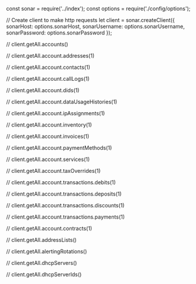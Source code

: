 const sonar = require('../index');
const options = require('./config/options');

// Create client to make http requests
let client = sonar.createClient({
    sonarHost: options.sonarHost,
    sonarUsername: options.sonarUsername,
    sonarPassword: options.sonarPassword
});

// client.getAll.accounts()

// client.getAll.account.addresses(1)

// client.getAll.account.contacts(1)

// client.getAll.account.callLogs(1)

// client.getAll.account.dids(1)

// client.getAll.account.dataUsageHistories(1)

// client.getAll.account.ipAssignments(1)

// client.getAll.account.inventory(1)

// client.getAll.account.invoices(1)

// client.getAll.account.paymentMethods(1)

// client.getAll.account.services(1)

// client.getAll.account.taxOverrides(1)

// client.getAll.account.transactions.debits(1)

// client.getAll.account.transactions.deposits(1)

// client.getAll.account.transactions.discounts(1)

// client.getAll.account.transactions.payments(1)

// client.getAll.account.contracts(1)

// client.getAll.addressLists()

// client.getAll.alertingRotations()

// client.getAll.dhcpServers()

// client.getAll.dhcpServerIds()